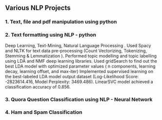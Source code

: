 ## Various NLP Projects

### 1. Text, file and pdf manipulation using python
### 2. Text formatting using NLP - python
Deep Learning, Text-Mining, Natural Language Processing . 
Used Spacy and NLTK for text data pre-processing (Count Vectorizing, Tokenizing, Stemming & Lemmatization ).
Performed topic modelling and topic labelling using LDA and NMF deep learning libraries.
Used gridSearch to find out the best LDA model with optimized parameter values ( n components, learning decay, learning offset, and max-iter)
Implemented supervised learning on the best-labeled LDA model output dataset (Log-Likelihood Score:
-2823614.416, Model Perplexity: 3469.486). 
LinearSVC model achieved a classification accuracy of 0.856.
### 3. Quora Question Classification using NLP - Neural Network
### 4. Ham and Spam Classification
